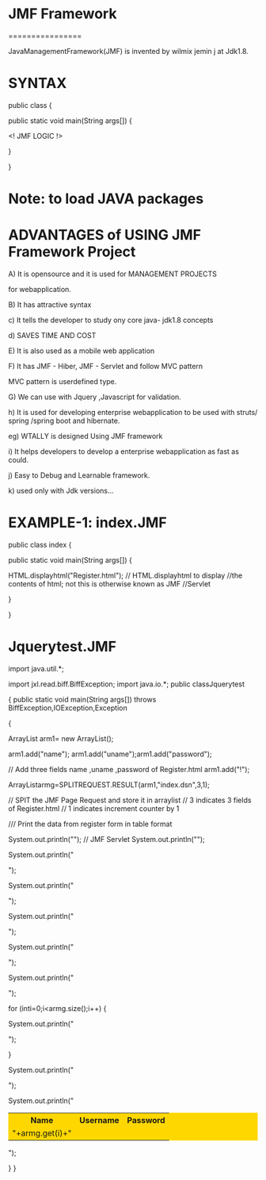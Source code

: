 # JMF Framework
================

JavaManagementFramework(JMF)     is  invented   by   wilmix jemin  j    at  Jdk1.8.




SYNTAX
=======

<JMF>

<J>


public class <CLASSNAME> {

public  static void  main(String args[])
{

<!  JMF LOGIC !>


}

}


</JMF>



Note: <J>  to  load   JAVA  packages  
=====




ADVANTAGES of USING JMF  Framework Project
==========================================


A)  It   is opensource   and  it  is  used   for  MANAGEMENT  PROJECTS  

for  webapplication.

B)  It  has  attractive syntax 

c)  It   tells   the  developer  to  study  ony  core  java- jdk1.8 concepts

d) SAVES  TIME  AND  COST

E)  It  is also  used as  a mobile  web  application

F) It  has  JMF - Hiber, JMF - Servlet and  follow  MVC  pattern

MVC  pattern  is  userdefined type.

G) We   can  use   with Jquery ,Javascript  for  validation.

h) It  is  used  for developing enterprise  webapplication  to  be  used     with  struts/ spring /spring  boot and  hibernate.

eg)   WTALLY  is  designed  Using   JMF  framework

i)  It  helps   developers   to  develop  a   enterprise webapplication  as  fast  as   could.

j)  Easy  to   Debug  and  Learnable  framework.

k)  used  only  with  Jdk versions...


EXAMPLE-1: index.JMF
=====================

<JMF>




public class index {

public  static void  main(String args[])
{


HTML.displayhtml("Register.html"); //  HTML.displayhtml  to   display  //the  contents  of  html;  not  this  is  otherwise known  as  JMF //Servlet 



}

}





</JMF>



Jquerytest.JMF
==============


<JMF>

import  java.util.*;

import jxl.read.biff.BiffException;
import java.io.*;
public  classJquerytest

{
public  static  void  main(String args[]) throws  BiffException,IOException,Exception

{



ArrayList<String> arm1= new  ArrayList<String>();

arm1.add("name");
arm1.add("uname");arm1.add("password");

//  Add    three  fields   name ,uname ,password  of  Register.html
arm1.add("!");




ArrayList<String>armg=SPLITREQUEST.RESULT(arm1,"index.dsn",3,1);

// SPIT the  JMF Page  Request  and  store it  in  arraylist
//  3  indicates  3  fields  of  Register.html
//  1  indicates  increment  counter  by  1


///  Print   the  data   from  register  form  in  table  format

System.out.println("<table style='width:100%' bgcolor=gold>");
// JMF  Servlet
System.out.println("<tr>");



System.out.println("  <th>Name</th>");

System.out.println("  <th>Username</th>"); 

System.out.println("  <th>Password</th>");


System.out.println(" </tr>");

System.out.println(" <tr>");



for (inti=0;i<armg.size();i++)
{


System.out.println("<td>"+armg.get(i)+"</td>");

 }


System.out.println(" </tr>");


System.out.println("</table>");





}
}


</JMF>



